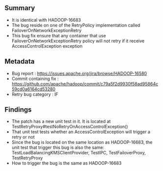 ## Summary
* It is identical with HADOOP-16683
* The bug reside on one of the RetryPolicy implementation called FailoverOnNetworkExceptionRetry
* This bug fix ensure that any container that use FailoverOnNetworkExceptionRetry policy will not retry if it receive AccessControlException exception

## Metadata
* Bug report : https://issues.apache.org/jira/browse/HADOOP-16580 
* Commit containing fix : https://github.com/apache/hadoop/commit/c79a5f2d9930f58ad95864c59cd0a6164cd53280
* Retry bug category : IF
## Findings
* The patch has a new unit test in it. It is located at TestRetryProxy#testNoRetryOnAccessControlException()
* That unit test tests whether an AccessControlException will trigger a retry or not
* Since the bug is located on the same location as HADOOP-16683, the unit test that trigger this bug is also the same: TestLoadBalancingKMSClientProvider, TestIPC, TestFailoverProxy, TestRetryProxy
* How to trigger the bug is the same as HADOOP-16683